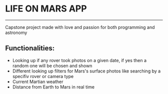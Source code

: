 # LIFE ON MARS APP

---

Capstone project made with love and passion for both programming and astronomy

## Functionalities:

- Looking up if any rover took photos on a given date, if yes then a random one will be chosen and shown
- Different looking up filters for Mars's surface photos like searching by a specifiv rover or camera type
- Current Martian weather
- Distance from Earth to Mars in real time
